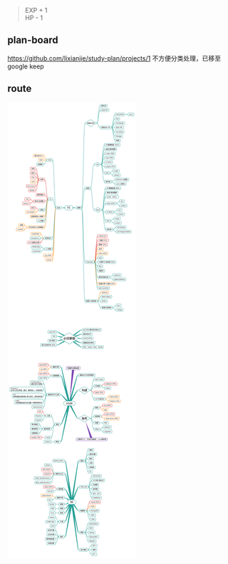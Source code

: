 > EXP + 1  
> HP - 1

## plan-board
<https://github.com/Iixianjie/study-plan/projects/1> 不方便分类处理，已移至google keep

## route

![knowledge_map](./DEVELOPER.png)

